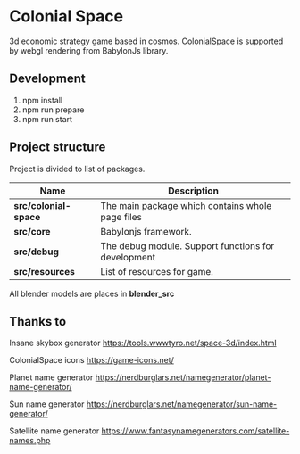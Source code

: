 # Colonial Space

3d economic strategy game based in cosmos. ColonialSpace is supported by webgl rendering from BabylonJs library.

## Development

1. npm install
2. npm run prepare
3. npm run start

## Project structure

Project is divided to list of packages. 

| Name      | Description                                                                                                                                                               |
|-----------|---------------------------------------------------------------------------------------------------------------------------------------------------------------------------|
| **src/colonial-space**      | The main package which contains whole page files
| **src/core**      | Babylonjs framework.|
| **src/debug**   |    The debug module. Support functions for development                                                                                                                                                          |
| **src/resources** | List of resources for game.                                                                                                                                                           |

All blender models are places in **blender_src**

## Thanks to

Insane skybox generator
https://tools.wwwtyro.net/space-3d/index.html

ColonialSpace icons 
https://game-icons.net/

Planet name generator
https://nerdburglars.net/namegenerator/planet-name-generator/

Sun name generator
https://nerdburglars.net/namegenerator/sun-name-generator/

Satellite name generator
https://www.fantasynamegenerators.com/satellite-names.php
